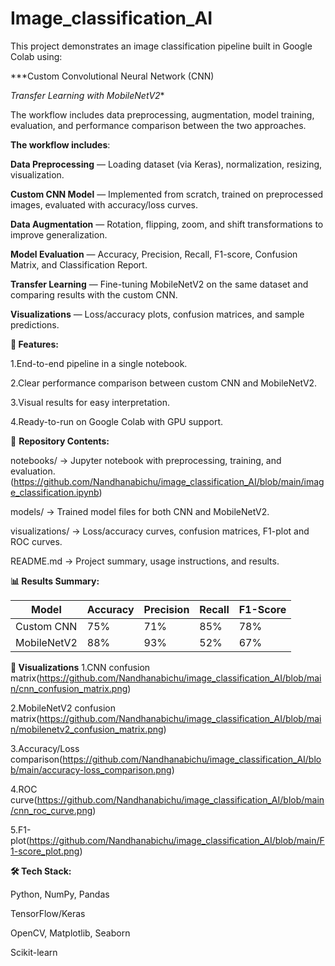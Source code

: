 # Image_classification_AI
This project demonstrates an image classification pipeline built in Google Colab using:

***Custom Convolutional Neural Network (CNN)

*Transfer Learning with MobileNetV2**

The workflow includes data preprocessing, augmentation, model training, evaluation, and performance comparison between the two approaches.


**The workflow includes**:

**Data Preprocessing** — Loading dataset (via Keras), normalization, resizing, visualization.

**Custom CNN Model** — Implemented from scratch, trained on preprocessed images, evaluated with accuracy/loss curves.

**Data Augmentation** — Rotation, flipping, zoom, and shift transformations to improve generalization.

**Model Evaluation** — Accuracy, Precision, Recall, F1-score, Confusion Matrix, and Classification Report.

**Transfer Learning** — Fine-tuning MobileNetV2 on the same dataset and comparing results with the custom CNN.

**Visualizations** — Loss/accuracy plots, confusion matrices, and sample predictions.



**🚀 Features:**

1.End-to-end pipeline in a single notebook.

2.Clear performance comparison between custom CNN and MobileNetV2.

3.Visual results for easy interpretation.

4.Ready-to-run on Google Colab with GPU support.


📂 **Repository Contents:**

notebooks/ → Jupyter notebook with preprocessing, training, and evaluation.(https://github.com/Nandhanabichu/image_classification_AI/blob/main/image_classification.ipynb)

models/ → Trained model files for both CNN and MobileNetV2.

visualizations/ → Loss/accuracy curves, confusion matrices, F1-plot and ROC curves.

README.md → Project summary, usage instructions, and results.


**📊 Results Summary:**

| Model       | Accuracy | Precision | Recall | F1-Score |
| ----------- | -------- | --------- | ------ | -------- |
| Custom CNN  | 75%      | 71%       | 85%    | 78%      |
| MobileNetV2 | 88%      | 93%       | 52%    | 67%      |



**📸 Visualizations**
1.CNN confusion matrix(https://github.com/Nandhanabichu/image_classification_AI/blob/main/cnn_confusion_matrix.png)

2.MobileNetV2 confusion matrix(https://github.com/Nandhanabichu/image_classification_AI/blob/main/mobilenetv2_confusion_matrix.png)

3.Accuracy/Loss comparison(https://github.com/Nandhanabichu/image_classification_AI/blob/main/accuracy-loss_comparison.png)

4.ROC curve(https://github.com/Nandhanabichu/image_classification_AI/blob/main/cnn_roc_curve.png)

5.F1-plot(https://github.com/Nandhanabichu/image_classification_AI/blob/main/F1-score_plot.png)



**🛠 Tech Stack:**

Python, NumPy, Pandas

TensorFlow/Keras

OpenCV, Matplotlib, Seaborn

Scikit-learn



